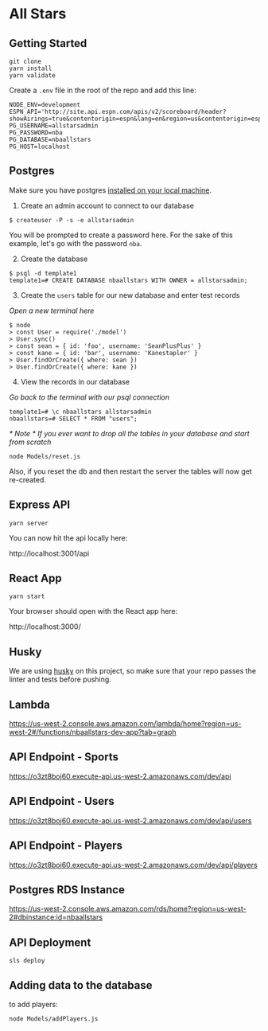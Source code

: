 # All Stars

## Getting Started 

```
git clone
yarn install
yarn validate 
```

Create a `.env` file in the root of the repo and add this line:

```
NODE_ENV=development
ESPN_API='http://site.api.espn.com/apis/v2/scoreboard/header?showAirings=true&contentorigin=espn&lang=en&region=us&contentorigin=espn&_ceID=4379198'
PG_USERNAME=allstarsadmin
PG_PASSWORD=nba
PG_DATABASE=nbaallstars
PG_HOST=localhost
```

## Postgres

Make sure you have postgres [installed on your local machine](https://gist.github.com/ibraheem4/ce5ccd3e4d7a65589ce84f2a3b7c23a3).

1. Create an admin account to connect to our database

```
$ createuser -P -s -e allstarsadmin 
```

You will be prompted to create a password here. For the sake of this example, let's go with the password `nba`.

2. Create the database

```
$ psql -d template1
template1=# CREATE DATABASE nbaallstars WITH OWNER = allstarsadmin;
```

3. Create the `users` table for our new database and enter test records

_Open a new terminal here_

```
$ node
> const User = require('./model')
> User.sync()
> const sean = { id: 'foo', username: 'SeanPlusPlus' }
> const kane = { id: 'bar', username: 'Kanestapler' }
> User.findOrCreate({ where: sean })
> User.findOrCreate({ where: kane })
```

4. View the records in our database

_Go back to the terminal with our psql connection_

```
template1=# \c nbaallstars allstarsadmin
nbaallstars=# SELECT * FROM "users";
```

_* Note * If you ever want to drop all the tables in your database and start from scratch_

```
node Models/reset.js
```

Also, if you reset the db and then restart the server the tables will now get re-created.

## Express API

```
yarn server
```

You can now hit the api locally here:

http://localhost:3001/api

## React App

```
yarn start
```

Your browser should open with the React app here:

http://localhost:3000/


## Husky

We are using [husky](https://github.com/typicode/husky) on this project, so make sure that your repo passes the linter and tests before pushing.

## Lambda

https://us-west-2.console.aws.amazon.com/lambda/home?region=us-west-2#/functions/nbaallstars-dev-app?tab=graph

## API Endpoint - Sports

https://o3zt8boj60.execute-api.us-west-2.amazonaws.com/dev/api

## API Endpoint - Users

https://o3zt8boj60.execute-api.us-west-2.amazonaws.com/dev/api/users

## API Endpoint - Players

https://o3zt8boj60.execute-api.us-west-2.amazonaws.com/dev/api/players

## Postgres RDS Instance

https://us-west-2.console.aws.amazon.com/rds/home?region=us-west-2#dbinstance:id=nbaallstars

## API Deployment

```
sls deploy
```

## Adding data to the database 

to add players:

```
node Models/addPlayers.js
```